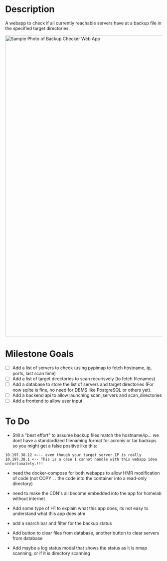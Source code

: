 # Description

A webapp to check if all currently reachable servers have at a backup file in the specified target directories.

<img width="964" alt="Sample Photo of Backup Checker Web App" src="https://github.com/user-attachments/assets/d31a7316-8f4d-459b-b008-09248d93d581">

# Milestone Goals

- [ ] Add a list of servers to check (using pypimap to fetch hostname, ip, ports, last scan time)
- [ ] Add a list of target directories to scan recurisvely (to fetch filenames)
- [ ] Add a database to store the list of servers and target directories (For now sqlite is fine, no need for DBMS like PostgreSQL or others yet).
- [ ] Add a backend api to allow launching scan_servers and scan_directories
- [ ] Add a frontend to allow user input.

# To Do

* Still a "best effort" to assume backup files match the hostname/ip... we dont have a standardized filenaming format for acronis or tar backups so you might get a false positive like this:
```
10.197.38.12 <--- even though your target server IP is really 10.197.38.1 <-- This is a case I cannot handle with this webapp idea unfortunately.!!!
```

* need the docker-compose for both webapps to allow HMR modification of code (not COPY . . the code into the container into a read-only directory)

* need to make the CDN's all become embedded into the app for homelab without internet

* Add some type of H1 to explain what this app does, its not easy to understand what this app does atm

* add a search bar and filter for the backup status

* Add button to clear files from database, another button to clear servers from database

* Add maybe a log status modal that shows the status as it is nmap scanning, or if it is directory scanning